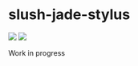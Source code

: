 <h1>slush-jade-stylus</h1>

<img src='https://ci.appveyor.com/api/projects/status/6oq9yuoorg4lspx6?svg=true'>
<img src='https://david-dm.org/SoluzioniFutura/slush-jade-stylus.svg'>

Work in progress